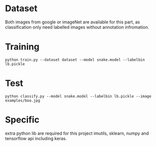 # Dataset
Both images from google or imageNet are available for this part, as classification only need labelled images without annotation infromation.
# Training
```
python train.py --dataset dataset --model snake.model --labelbin lb.pickle
```
# Test
```
python classify.py --model snake.model --labelbin lb.pickle --image examples/boa.jpg
```
# Specific
extra python lib are required for this project
imutils, sklearn, numpy and tensorflow api including keras.